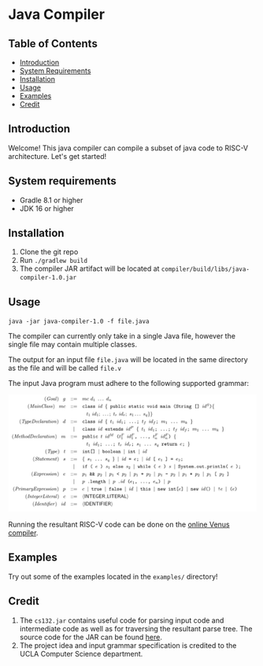 # Java Compiler

## Table of Contents

- [Introduction](#introduction)
- [System Requirements](#system-requirements)
- [Installation](#installation)
- [Usage](#usage)
- [Examples](#examples)
- [Credit](#credit)

## Introduction
Welcome! This java compiler can compile a subset of java code to RISC-V architecture. Let's get started!

## System requirements

- Gradle 8.1 or higher
- JDK 16 or higher

## Installation

1. Clone the git repo
2. Run `./gradlew build`
3. The compiler JAR artifact will be located at `compiler/build/libs/java-compiler-1.0.jar`

## Usage

`java -jar java-compiler-1.0 -f file.java`

The compiler can currently only take in a single Java file, however the single file may contain multiple classes. 

The output for an input file `file.java` will be located in the same directory as the file and will be called `file.v`

The input Java program must adhere to the following supported grammar:

![Type System](images/typesystem.png)

Running the resultant RISC-V code can be done on the [online Venus compiler](https://chocopy.org/venus).

## Examples

Try out some of the examples located in the `examples/` directory!

## Credit

1. The `cs132.jar` contains useful code for parsing input code and intermediate code as well as for traversing the resultant parse tree.
The source code for the JAR can be found [here](https://github.com/ShuyangLiu/cs132-lib/tree/master).
2. The project idea and input grammar specification is credited to the UCLA Computer Science department.